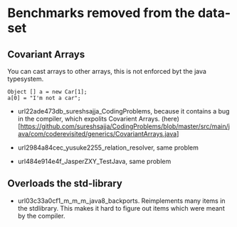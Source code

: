 # Benchmarks removed from the data-set

## Covariant Arrays

You can cast arrays to other arrays, this is not enforced byt the java
typesystem.

```
Object [] a = new Car[1];
a[0] = "I'm not a car";
```

-   url22ade473db_sureshsajja_CodingProblems, because it contains a bug in the
	  compiler, which expolits Covarient Arrays.
	  (here)[https://github.com/sureshsajja/CodingProblems/blob/master/src/main/java/com/coderevisited/generics/CovariantArrays.java]

-  url2984a84cec_yusuke2255_relation_resolver, same problem

-  url484e914e4f_JasperZXY_TestJava, same problem

## Overloads the std-library

-  url03c33a0cf1_m_m_m_java8_backports. Reimplements many items in the stdlibrary. This 
	 makes it hard to figure out items which were meant by the compiler.
